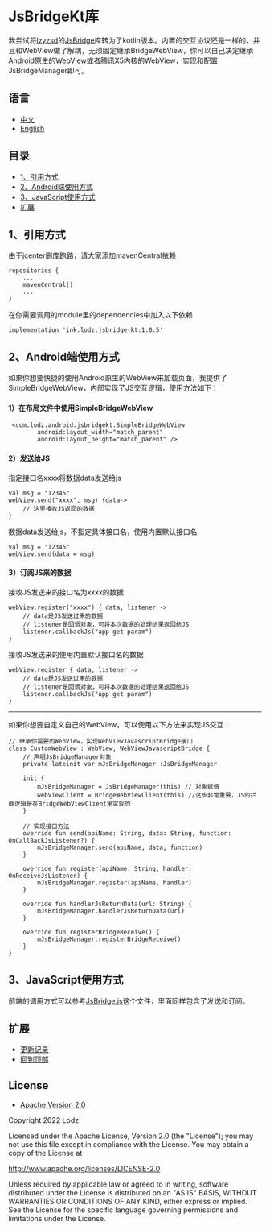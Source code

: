 # JsBridgeKt库
我尝试将[lzyzsd](https://github.com/lzyzsd)的[JsBridge](https://github.com/lzyzsd/JsBridge)库转为了kotlin版本。内置的交互协议还是一样的，并且和WebView做了解耦，无须固定继承BridgeWebView，你可以自己决定继承Android原生的WebView或者腾讯X5内核的WebView，实现和配置JsBridgeManager即可。

## 语言
- [中文](https://github.com/LZ9/JsBridgeKt)
- [English](https://github.com/LZ9/JsBridgeKt/blob/master/README_ENG.md)

## 目录
- [1、引用方式](https://github.com/LZ9/JsBridgeKt/blob/master/README_CN.md#1引用方式)
- [2、Android端使用方式](https://github.com/LZ9/JsBridgeKt/blob/master/README_CN.md#2android端使用方式)
- [3、JavaScript使用方式](https://github.com/LZ9/JsBridgeKt/blob/master/README_CN.md#3javascript使用方式)
- [扩展](https://github.com/LZ9/JsBridgeKt/blob/master/README_CN.md#扩展)

## 1、引用方式
由于jcenter删库跑路，请大家添加mavenCentral依赖
```
repositories {
    ...
    mavenCentral()
    ...
}
```
在你需要调用的module里的dependencies中加入以下依赖
```
implementation 'ink.lodz:jsbridge-kt:1.0.5'
```

## 2、Android端使用方式
如果你想要快捷的使用Android原生的WebView来加载页面，我提供了SimpleBridgeWebView，内部实现了JS交互逻辑，使用方法如下：
#### 1）在布局文件中使用SimpleBridgeWebView
```
 <com.lodz.android.jsbridgekt.SimpleBridgeWebView
        android:layout_width="match_parent"
        android:layout_height="match_parent" />
```
#### 2）发送给JS
指定接口名xxxx将数据data发送给js
```
val msg = "12345"
webView.send("xxxx", msg) {data->
    // 这里接收JS返回的数据            
}
```
数据data发送给js，不指定具体接口名，使用内置默认接口名
```
val msg = "12345"
webView.send(data = msg)
```
#### 3）订阅JS来的数据
接收JS发送来的接口名为xxxx的数据
```
webView.register("xxxx") { data, listener ->
    // data是JS发送过来的数据
    // listener是回调对象，可将本次数据的处理结果返回给JS
    listener.callbackJs("app get param")
}
```
接收JS发送来的使用内置默认接口名的数据
```
webView.register { data, listener ->
    // data是JS发送过来的数据
    // listener是回调对象，可将本次数据的处理结果返回给JS
    listener.callbackJs("app get param")
}
```

---

如果你想要自定义自己的WebView，可以使用以下方法来实现JS交互：
```
// 继承你需要的WebView，实现WebViewJavascriptBridge接口
class CustomWebView : WebView, WebViewJavascriptBridge {
    // 声明JsBridgeManager对象
    private lateinit var mJsBridgeManager :JsBridgeManager
    
    init {
        mJsBridgeManager = JsBridgeManager(this) // 对象赋值
        webViewClient = BridgeWebViewClient(this) //这步非常重要，JS的拦截逻辑是在BridgeWebViewClient里实现的
    }
    
    // 实现接口方法
    override fun send(apiName: String, data: String, function: OnCallBackJsListener?) {
        mJsBridgeManager.send(apiName, data, function)
    }

    override fun register(apiName: String, handler: OnReceiveJsListener) {
        mJsBridgeManager.register(apiName, handler)
    }

    override fun handlerJsReturnData(url: String) {
        mJsBridgeManager.handlerJsReturnData(url)
    }

    override fun registerBridgeReceive() {
        mJsBridgeManager.registerBridgeReceive()
    }
}
```

## 3、JavaScript使用方式
前端的调用方式可以参考[JsBridge.js](https://github.com/LZ9/JsBridgeKt/blob/master/app/src/main/assets/JsBridge.js)这个文件，里面同样包含了发送和订阅。

## 扩展

- [更新记录](https://github.com/LZ9/JsBridgeKt/blob/master/jsbridgekt/readme_update.md)
- [回到顶部](https://github.com/LZ9/JsBridgeKt/blob/master/README_CN.md#jsbridgekt库)

## License
- [Apache Version 2.0](http://www.apache.org/licenses/LICENSE-2.0.html)

Copyright 2022 Lodz

Licensed under the Apache License, Version 2.0 (the "License");
you may not use this file except in compliance with the License.
You may obtain a copy of the License at

<http://www.apache.org/licenses/LICENSE-2.0>

Unless required by applicable law or agreed to in writing, software
distributed under the License is distributed on an "AS IS" BASIS,
WITHOUT WARRANTIES OR CONDITIONS OF ANY KIND, either express or implied.
See the License for the specific language governing permissions and
limitations under the License.